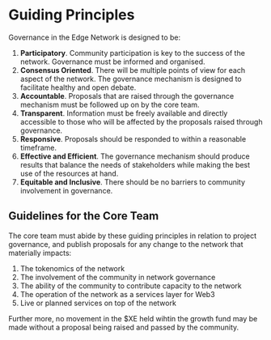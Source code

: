 # Guiding Principles

Governance in the Edge Network is designed to be:

1. **Participatory**. Community participation is key to the success of the network. Governance must be informed and organised.
2. **Consensus Oriented**. There will be multiple points of view for each aspect of the network. The governance mechanism is designed to facilitate healthy and open debate.
3. **Accountable**. Proposals that are raised through the governance mechanism must be followed up on by the core team.
4. **Transparent**. Information must be freely available and directly accessible to those who will be affected by the proposals raised through governance.
5. **Responsive**. Proposals should be responded to within a reasonable timeframe.
6. **Effective and Efficient**. The governance mechanism should produce results that balance the needs of stakeholders while making the best use of the resources at hand.
7. **Equitable and Inclusive**. There should be no barriers to community involvement in governance.

## Guidelines for the Core Team

The core team must abide by these guiding principles in relation to project governance, and publish proposals for any change to the network that materially impacts:

1. The tokenomics of the network
2. The involvement of the community in network governance
3. The ability of the community to contribute capacity to the network
4. The operation of the network as a services layer for Web3
5. Live or planned services on top of the network

Further more, no movement in the $XE held wihtin the growth fund may be made without a proposal being raised and passed by the community.

